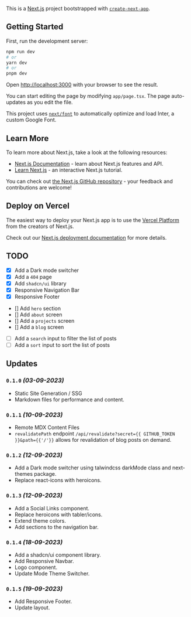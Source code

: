 This is a [Next.js](https://nextjs.org/) project bootstrapped with [`create-next-app`](https://github.com/vercel/next.js/tree/canary/packages/create-next-app).

## Getting Started

First, run the development server:

```bash
npm run dev
# or
yarn dev
# or
pnpm dev
```

Open [http://localhost:3000](http://localhost:3000) with your browser to see the result.

You can start editing the page by modifying `app/page.tsx`. The page auto-updates as you edit the file.

This project uses [`next/font`](https://nextjs.org/docs/basic-features/font-optimization) to automatically optimize and load Inter, a custom Google Font.

## Learn More

To learn more about Next.js, take a look at the following resources:

- [Next.js Documentation](https://nextjs.org/docs) - learn about Next.js features and API.
- [Learn Next.js](https://nextjs.org/learn) - an interactive Next.js tutorial.

You can check out [the Next.js GitHub repository](https://github.com/vercel/next.js/) - your feedback and contributions are welcome!

## Deploy on Vercel

The easiest way to deploy your Next.js app is to use the [Vercel Platform](https://vercel.com/new?utm_medium=default-template&filter=next.js&utm_source=create-next-app&utm_campaign=create-next-app-readme) from the creators of Next.js.

Check out our [Next.js deployment documentation](https://nextjs.org/docs/deployment) for more details.

## TODO

- [X] Add a Dark mode switcher
- [X] Add a `404` page
- [X] Add `shadcn/ui` library
- [X] Responsive Navigation Bar
- [X] Responsive Footer
- [] Add `hero` section 
- [] Add `about` screen 
- [] Add a `projects` screen
- [] Add a `blog` screen
- [ ] Add a `search` input to filter the list of posts
- [ ] Add a `sort` input to sort the list of posts

## Updates
### `0.1.0` _(03-09-2023)_
- Static Site Generation / SSG 
- Markdown files for performance and content.
### `0.1.1` _(10-09-2023)_
- Remote MDX Content Files
- `revalidatePath` endpoint `/api/revalidate?secret={{ GITHUB_TOKEN }}&path={{'/'}}` allows for revalidation of blog posts on demand.
### `0.1.2` _(12-09-2023)_
- Add a Dark mode switcher using talwindcss darkMode class and next-themes package.
- Replace react-icons with heroicons.
### `0.1.3` _(12-09-2023)_
- Add a Social Links component.
- Replace heroicons with tabler/icons.
- Extend theme colors.
- Add sections to the navigation bar.
### `0.1.4` _(18-09-2023)_
- Add a shadcn/ui component library.
- Add Responsive Navbar.
- Logo component.
- Update Mode Theme Switcher.
### `0.1.5` _(19-09-2023)_
- Add Responsive Footer.
- Update layout.
